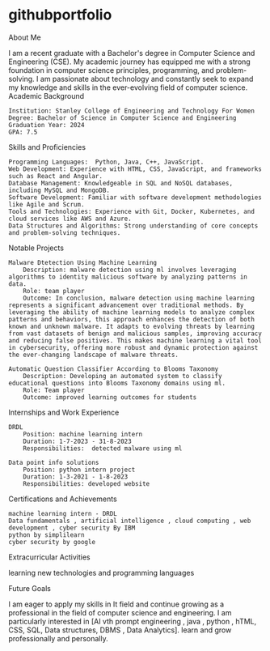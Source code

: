 # githubportfolio
About Me

I am a recent graduate with a Bachelor's degree in Computer Science and Engineering (CSE). My academic journey has equipped me with a strong foundation in computer science principles, programming, and problem-solving. I am passionate about technology and constantly seek to expand my knowledge and skills in the ever-evolving field of computer science.
Academic Background

    Institution: Stanley College of Engineering and Technology For Women
    Degree: Bachelor of Science in Computer Science and Engineering
    Graduation Year: 2024
    GPA: 7.5

Skills and Proficiencies

    Programming Languages:  Python, Java, C++, JavaScript.
    Web Development: Experience with HTML, CSS, JavaScript, and frameworks such as React and Angular.
    Database Management: Knowledgeable in SQL and NoSQL databases, including MySQL and MongoDB.
    Software Development: Familiar with software development methodologies like Agile and Scrum.
    Tools and Technologies: Experience with Git, Docker, Kubernetes, and cloud services like AWS and Azure.
    Data Structures and Algorithms: Strong understanding of core concepts and problem-solving techniques.

Notable Projects

    Malware Dtetection Using Machine Learning
        Description: malware detection using ml involves leveraging algorithms to identity malicious software by analyzing patterns in data.
        Role: team player
        Outcome: In conclusion, malware detection using machine learning represents a significant advancement over traditional methods. By leveraging the ability of machine learning models to analyze complex patterns and behaviors, this approach enhances the detection of both known and unknown malware. It adapts to evolving threats by learning from vast datasets of benign and malicious samples, improving accuracy and reducing false positives. This makes machine learning a vital tool in cybersecurity, offering more robust and dynamic protection against the ever-changing landscape of malware threats.

    Automatic Question Classifier According to Blooms Taxonomy
        Description: Developing an automated system to classify educational questions into Blooms Taxonomy domains using ml.
        Role: Team player
        Outcome: improved learning outcomes for students

    

Internships and Work Experience

    DRDL
        Position: machine learning intern
        Duration: 1-7-2023 - 31-8-2023
        Responsibilities:  detected malware using ml 

    Data point info solutions
        Position: python intern project
        Duration: 1-3-2021 - 1-8-2023
        Responsibilities: developed website

Certifications and Achievements

    machine learning intern - DRDL
    Data fundamentals , artificial intelligence , cloud computing , web development , cyber security By IBM
    python by simplilearn
    cyber security by google

Extracurricular Activities

  learning new technologies and programming languages

Future Goals

I am eager to apply my skills in It field and continue growing as a professional in the field of computer science and engineering. I am particularly interested in [AI  vth prompt engineering , java , python , hTML, CSS, SQL, Data structures, DBMS , Data Analytics]. learn and grow professionally and personally.
